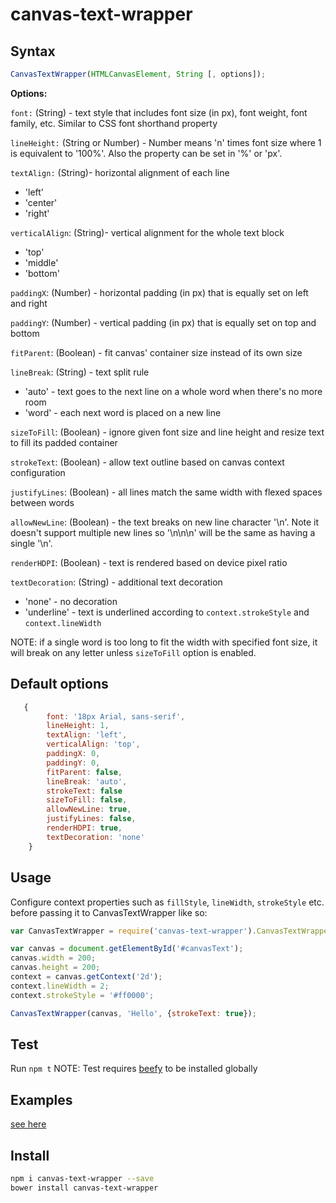 # canvas-text-wrapper


## Syntax
```javascript
CanvasTextWrapper(HTMLCanvasElement, String [, options]);
```


__Options:__


```font:``` (String) - text style that includes font size (in px), font weight, font family, etc. Similar to CSS font
 shorthand property
 
 
```lineHeight:``` (String or Number) - Number means 'n' times font size where 1 is equivalent to '100%'. Also the property can be set in '%' or 'px'.


```textAlign:``` (String)- horizontal alignment of each line
   * 'left'
   * 'center'
   * 'right'


```verticalAlign```: (String)- vertical alignment for the whole text block
   * 'top'
   * 'middle'
   * 'bottom'


```paddingX```: (Number) - horizontal padding (in px) that is equally set on left and right


```paddingY```: (Number) - vertical padding (in px) that is equally set on top and bottom


```fitParent```: (Boolean) - fit canvas' container size instead of its own size


```lineBreak```: (String) - text split rule
   * 'auto' - text goes to the next line on a whole word when there's no more room
   * 'word' - each next word is placed on a new line


```sizeToFill```: (Boolean) - ignore given font size and line height and resize text to fill its padded container


```strokeText```: (Boolean) - allow text outline based on canvas context configuration


```justifyLines```: (Boolean) - all lines match the same width with flexed spaces between words


```allowNewLine```: (Boolean) - the text breaks on new line character '\n'. Note it doesn't support multiple new lines so '\n\n\n' will be the same as having a single '\n'.


```renderHDPI```: (Boolean) - text is rendered based on device pixel ratio


```textDecoration```: (String) - additional text decoration
   * 'none' - no decoration
   * 'underline' - text is underlined according to `context.strokeStyle` and `context.lineWidth`


NOTE: if a single word is too long to fit the width with specified font size, it will break on any letter unless ```sizeToFill``` option is enabled.


## Default options
```javascript
   { 
        font: '18px Arial, sans-serif',
        lineHeight: 1,
        textAlign: 'left',
        verticalAlign: 'top',
        paddingX: 0,
        paddingY: 0,
        fitParent: false,
        lineBreak: 'auto',
        strokeText: false
        sizeToFill: false,
        allowNewLine: true,
        justifyLines: false,
        renderHDPI: true,
        textDecoration: 'none'
    }
```


## Usage
Configure context properties such as ```fillStyle```, ```lineWidth```, ```strokeStyle``` etc. before passing it to CanvasTextWrapper like so:

```javascript
var CanvasTextWrapper = require('canvas-text-wrapper').CanvasTextWrapper;

var canvas = document.getElementById('#canvasText');
canvas.width = 200;
canvas.height = 200;
context = canvas.getContext('2d');
context.lineWidth = 2;
context.strokeStyle = '#ff0000';

CanvasTextWrapper(canvas, 'Hello', {strokeText: true});
```


## Test
Run ```npm t```
NOTE: Test requires [beefy](http://didact.us/beefy/) to be installed globally 


## Examples
[see here](http://namniak.github.io/canvas-text-wrapper/)


## Install
```sh
npm i canvas-text-wrapper --save
bower install canvas-text-wrapper
```
